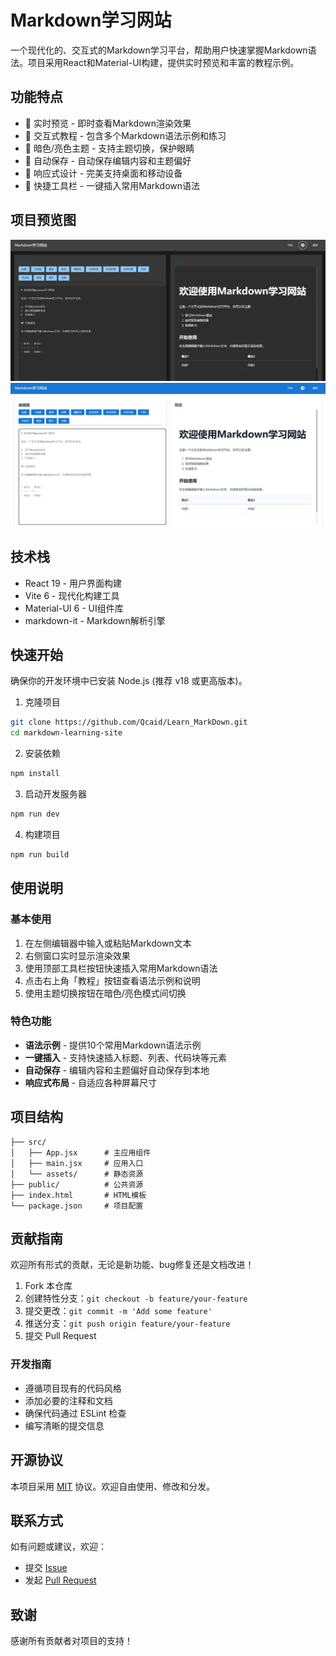 # Markdown学习网站

一个现代化的、交互式的Markdown学习平台，帮助用户快速掌握Markdown语法。项目采用React和Material-UI构建，提供实时预览和丰富的教程示例。

## 功能特点

- 🚀 实时预览 - 即时查看Markdown渲染效果
- 📝 交互式教程 - 包含多个Markdown语法示例和练习
- 🎨 暗色/亮色主题 - 支持主题切换，保护眼睛
- 💾 自动保存 - 自动保存编辑内容和主题偏好
- 📱 响应式设计 - 完美支持桌面和移动设备
- 🎯 快捷工具栏 - 一键插入常用Markdown语法
  
## 项目预览图
![dark](https://github.com/Qcaid/Learn_MarkDown/blob/ff5aebf6082a000c7888210c75583d30499db869/src/assets/dark.png)
![light](https://github.com/Qcaid/Learn_MarkDown/blob/ff5aebf6082a000c7888210c75583d30499db869/src/assets/light.png)
## 技术栈

- React 19 - 用户界面构建
- Vite 6 - 现代化构建工具
- Material-UI 6 - UI组件库
- markdown-it - Markdown解析引擎

## 快速开始

确保你的开发环境中已安装 Node.js (推荐 v18 或更高版本)。

1. 克隆项目

```bash
git clone https://github.com/Qcaid/Learn_MarkDown.git
cd markdown-learning-site
```

2. 安装依赖

```bash
npm install
```

3. 启动开发服务器

```bash
npm run dev
```

4. 构建项目

```bash
npm run build
```

## 使用说明

### 基本使用

1. 在左侧编辑器中输入或粘贴Markdown文本
2. 右侧窗口实时显示渲染效果
3. 使用顶部工具栏按钮快速插入常用Markdown语法
4. 点击右上角「教程」按钮查看语法示例和说明
5. 使用主题切换按钮在暗色/亮色模式间切换

### 特色功能

- **语法示例** - 提供10个常用Markdown语法示例
- **一键插入** - 支持快速插入标题、列表、代码块等元素
- **自动保存** - 编辑内容和主题偏好自动保存到本地
- **响应式布局** - 自适应各种屏幕尺寸

## 项目结构

```
├── src/
│   ├── App.jsx      # 主应用组件
│   ├── main.jsx     # 应用入口
│   └── assets/      # 静态资源
├── public/          # 公共资源
├── index.html       # HTML模板
└── package.json     # 项目配置
```

## 贡献指南

欢迎所有形式的贡献，无论是新功能、bug修复还是文档改进！

1. Fork 本仓库
2. 创建特性分支：`git checkout -b feature/your-feature`
3. 提交更改：`git commit -m 'Add some feature'`
4. 推送分支：`git push origin feature/your-feature`
5. 提交 Pull Request

### 开发指南

- 遵循项目现有的代码风格
- 添加必要的注释和文档
- 确保代码通过 ESLint 检查
- 编写清晰的提交信息

## 开源协议

本项目采用 [MIT](LICENSE) 协议。欢迎自由使用、修改和分发。

## 联系方式

如有问题或建议，欢迎：

- 提交 [Issue](https://github.com/Qcaid/Learn_MarkDown/issues)
- 发起 [Pull Request](https://github.com/Qcaid/Learn_MarkDown/pulls)

## 致谢

感谢所有贡献者对项目的支持！
